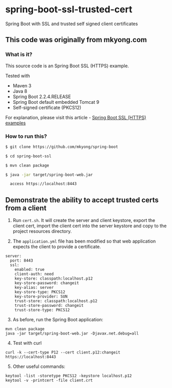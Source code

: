 # spring-boot-ssl-trusted-cert
Spring Boot with SSL and trusted self signed client certificates

## This code was originally from mkyong.com
### What is it?
This source code is an Spring Boot SSL (HTTPS) example.

Tested with
* Maven 3
* Java 8
* Spring Boot 2.2.4.RELEASE
* Spring Boot default embedded Tomcat 9
* Self-signed certificate (PKCS12)

For explanation, please visit this article - [Spring Boot SSL (HTTPS) examples](https://mkyong.com/spring-boot/spring-boot-ssl-https-examples/)

### How to run this?
```bash
$ git clone https://github.com/mkyong/spring-boot

$ cd spring-boot-ssl

$ mvn clean package

$ java -jar target/spring-boot-web.jar

  access https://localhost:8443
```
## Demonstrate the ability to accept trusted certs from a client

1. Run `cert.sh`. It will create the server and client keystore, export the client cert, import the client cert into the server keystore and copy to the project resources directory.

2. The `application.yml` file has been modified so that web application expects the client to provide a certificate.
```
server:
  port: 8443
  ssl:
    enabled: true
    client-auth: need
    key-store: classpath:localhost.p12
    key-store-password: changeit
    key-alias: server
    key-store-type: PKCS12
    key-store-provider: SUN
    trust-store: classpath:localhost.p12
    trust-store-password: changeit
    trust-store-type: PKCS12
```    
3. As before, run the Spring Boot application:
```
mvn clean package
java -jar target/spring-boot-web.jar -Djavax.net.debug=all
```
4. Test with curl
```
curl -k --cert-type P12 --cert client.p12:changeit https://localhost:8443
```
5. Other useful commands:
```
keytool -list -storetype PKCS12 -keystore localhost.p12
keytool -v -printcert -file client.crt
```
